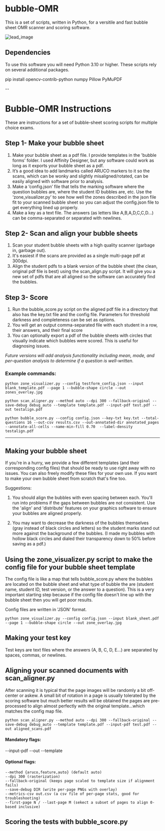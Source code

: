 # bubble-OMR
This is a set of scripts, written in Python, for a versitile and fast bubble sheet OMR scanner and scoring software.

![lead_image](/images/top.png)

## Dependencies
To use this software you will need Python 3.10 or higher.  These scripts rely on several additional packages.

pip install opencv-contrib-python numpy Pillow PyMuPDF

--

# Bubble-OMR Instructions
These are instructions for a set of bubble-sheet scoring scripts for multiple choice exams.

## Step 1- Make your bubble sheet
1.	Make your bubble sheet as a pdf file.  I provide templates in the 'bubble forms' folder.  I used Affinity Designer, but any software could work as long as it exports your bubble sheet as a pdf. 
2.  It’s a good idea to add landmarks called ARUCO markers to it so the scans, which can be wonky and slightly misaligned/rotated, can be easily aligned with software prior to analysis.
2.	Make a ‘config.json’ file that tells the marking software where the question bubbles are, where the student ID bubbles are, etc.  Use the ‘zone_visualizer.py’ to see how well the zones described in the json file fit to your scanned bubble sheet so you can adjust the config.json file to get everything lined up properly.
3.	Make a key as a text file.  The answers (as letters like A,B,A,D,C,C,D...) can be comma-separated or separated with newlines.

## Step 2- Scan and align your bubble sheets
1.	Scan your student bubble sheets with a high quality scanner (garbage in, garbage out).  
2.  It's easiest if the scans are provided as a single multi-page pdf at 300dpi.
2.	Align the student pdfs to a blank version of the bubble sheet (the clean, original pdf file is best) using the scan_align.py script.  It will give you a new set of pdfs that are all aligned so the software can accurately find the bubbles.

## Step 3- Score 
1.	Run the bubble_score.py script on the aligned pdf file in a directory that also has the key.txt file and the config file.  Parameters for threshold darkness and completeness can be set as options.
2.  You will get an output comma-separated file with each student in a row, their answers, and their final score
3.  You can optionally export a pdf of the bubble sheets with circles that visually indicate which bubbles were scored.  This is useful for diagnosing issues.

<i>Future versions will add analysis functionality including mean, mode, and per-question analysis to determine if a question is well-written.</i>

### Example commands:

```
python zone_visualizer.py --config testform_config.json --input blank_template.pdf --page 1 --bubble-shape circle --out zones_overlay.jpg
```

```
python scan_aligner.py --method auto --dpi 300 --fallback-original --save-debug debug_auto --template template.pdf --input-pdf test.pdf --out testalign.pdf
```

```
python bubble_score.py --config config.json --key-txt key.txt --total-questions 16 --out-csv results.csv --out-annotated-dir annotated_pages --annotate-all-cells --name-min-fill 0.70  --label-density testalign.pdf
```

---
## Making your bubble sheet
If you're in a hurry, we provide a few different templates (and their corresponding config files) that should be ready to use right away with no issues.  You can also freely modify these files for your own use.  If you want to make your own bubble sheet from scratch that's fine too.

Suggestions:
1. You should align the bubbles with even spacing between each.  You'll run into problems if the gaps between bubbles are not consistent.   Use the 'align' and 'distribute' features on your graphics software to ensure your bubbles are aligned properly.

2. You may want to decrease the darkness of the bubbles themselves (gray instead of black circles and letters) so the student marks stand out more against the background of the bubbles. (I made my bubbles with hollow black circles and dialed their transparency down to 50% before saving as a pdf.)


## Using the zone_visualizer.py script to make the config file for your bubble sheet template

The config file is like a map that tells bubble_score.py where the bubbles are located on the bubble sheet and what type of bubble the are (student name, student ID, test version, or the answer to a question).  This is a very important starting step because if the config file doesn't line up with the bubble sheet then you will get poor results.  

Config files are written in 'JSON' format.

```python zone_visualizer.py --config config.json --input blank_sheet.pdf --page 1 --bubble-shape circle --out zone_overlay.jpg```


## Making your test key
Test keys are text files where the answers (A, B, C, D, E...) are separated by spaces, commas, or newlines.

## Aligning your scanned documents with scan_aligner.py

After scanning it is typical that the page images will be randomly a bit off-center or askew.  A small bit of rotation in a page is usually tolerated by the scoring software but much better results will be obtained the pages are pre-processed to align almost perfectly with the original template...which matches the config map file.

```
python scan_aligner.py --method auto --dpi 300 --fallback-original --save-debug debug_auto --template template.pdf --input-pdf test.pdf --out aligned_scans.pdf
```
#### Mandatory flags:
--input-pdf
--out
--template

#### Optional flags:
```
--method {aruco,feature,auto} (default auto)
--dpi 300 (rasterization)
--fallback-original (keeps page scaled to template size if alignment fails)
--save-debug DIR (write per-page PNGs with overlay)
--metrics-csv out.csv (a csv file of per-page stats, good for troubleshooting)
--first-page N / --last-page M (sekect a subset of pages to align 0-based inclusive)
```

## Scoring the tests with bubble_score.py